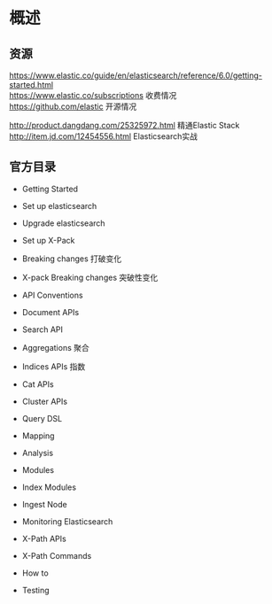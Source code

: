 # 概述

## 资源

https://www.elastic.co/guide/en/elasticsearch/reference/6.0/getting-started.html  
https://www.elastic.co/subscriptions 收费情况  
https://github.com/elastic 开源情况

http://product.dangdang.com/25325972.html 精通Elastic Stack  
http://item.jd.com/12454556.html  Elasticsearch实战  

## 官方目录

- Getting Started

- Set up elasticsearch
- Upgrade elasticsearch
- Set up X-Pack
- Breaking changes 打破变化
- X-pack Breaking changes 突破性变化
- API Conventions
- Document APIs
- Search API
- Aggregations 聚合
- Indices APIs 指数
- Cat APIs
- Cluster APIs
- Query DSL
- Mapping
- Analysis
- Modules
- Index Modules
- Ingest Node
- Monitoring Elasticsearch
- X-Path APIs
- X-Path Commands
- How to
- Testing